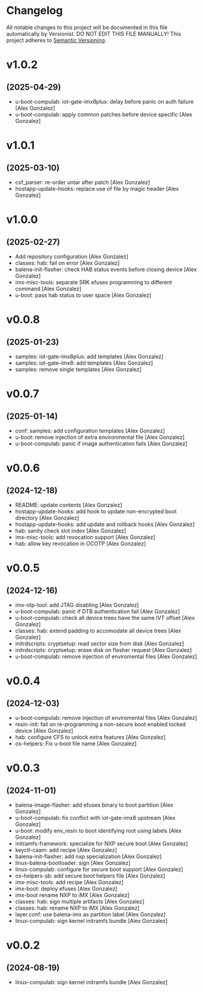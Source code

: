 # Changelog

All notable changes to this project will be documented in this file
automatically by Versionist. DO NOT EDIT THIS FILE MANUALLY!
This project adheres to [Semantic Versioning](http://semver.org/).

# v1.0.2
## (2025-04-29)

* u-boot-compulab: iot-gate-imx8plus: delay before panic on auth failure [Alex Gonzalez]
* u-boot-compulab: apply common patches before device specific [Alex Gonzalez]

# v1.0.1
## (2025-03-10)

* csf_parser: re-order untar after patch [Alex Gonzalez]
* hostapp-update-hooks: replace use of file by magic header [Alex Gonzalez]

# v1.0.0
## (2025-02-27)

* Add repository configuration [Alex Gonzalez]
* classes: hab: fail on error [Alex Gonzalez]
* balena-init-flasher: check HAB status events before closing device [Alex Gonzalez]
* imx-misc-tools: separate SRK efuses programming to different command [Alex Gonzalez]
* u-boot: pass hab status to user space [Alex Gonzalez]

# v0.0.8
## (2025-01-23)

* samples: iot-gate-imx8plus: add templates [Alex Gonzalez]
* samples: iot-gate-imx8: add templates [Alex Gonzalez]
* samples: remove single templates [Alex Gonzalez]

# v0.0.7
## (2025-01-14)

* conf: samples: add configuration templates [Alex Gonzalez]
* u-boot: remove injection of extra environmental file [Alex Gonzalez]
* u-boot-compulab: panic if image authentication fails [Alex Gonzalez]

# v0.0.6
## (2024-12-18)

* README: update contents [Alex Gonzalez]
* hostapp-update-hooks: add hook to update non-encrypted boot directory [Alex Gonzalez]
* hostapp-update-hooks: add update and rollback hooks [Alex Gonzalez]
* hab: sanity check slot index [Alex Gonzalez]
* imx-misc-tools: add revocation support [Alex Gonzalez]
* hab: allow key revocation in OCOTP [Alex Gonzalez]

# v0.0.5
## (2024-12-16)

* imx-otp-tool: add JTAG disabling [Alex Gonzalez]
* u-boot-compulab: panic if DTB authentication fail [Alex Gonzalez]
* u-boot-compulab: check all device trees have the same IVT offset [Alex Gonzalez]
* classes: hab: extend padding to accomodate all device trees [Alex Gonzalez]
* initrdscripts: cryptsetup: read sector size from disk [Alex Gonzalez]
* initrdscripts: cryptsetup: erase disk on flasher request [Alex Gonzalez]
* u-boot-compulab: remove injection of enviromental files [Alex Gonzalez]

# v0.0.4
## (2024-12-03)

* u-boot-compulab: remove injection of enviromental files [Alex Gonzalez]
* resin-init: fail on re-programming a non-secure boot enabled locked device [Alex Gonzalez]
* hab: configure CFS to unlock extra features [Alex Gonzalez]
* os-helpers: Fix u-boot file name [Alex Gonzalez]

# v0.0.3
## (2024-11-01)

* balena-image-flasher: add efuses binary to boot partition [Alex Gonzalez]
* u-boot-compulab: fix conflict with iot-gate-imx8 upstream [Alex Gonzalez]
* u-boot: modify env_resin to boot identifying root using labels [Alex Gonzalez]
* initramfs-framework: specialize for NXP secure boot [Alex Gonzalez]
* keyctl-caam: add recipe [Alex Gonzalez]
* balena-init-flasher: add nxp specialization [Alex Gonzalez]
* linux-balena-bootloader: sign [Alex Gonzalez]
* linux-compulab: configure for secure boot support [Alex Gonzalez]
* os-helpers-sb: add secure boot helpers file [Alex Gonzalez]
* imx-misc-tools: add recipe [Alex Gonzalez]
* imx-boot: deploy efuses [Alex Gonzalez]
* imx-boot rename NXP to iMX [Alex Gonzalez]
* classes: hab: sign multiple artifacts [Alex Gonzalez]
* classes: hab: rename NXP to iMX [Alex Gonzalez]
* layer.conf: use balena-imx as partition label [Alex Gonzalez]
* linux-compulab: sign kernel initramfs bundle [Alex Gonzalez]

# v0.0.2
## (2024-08-19)

* linux-compulab: sign kernel initramfs bundle [Alex Gonzalez]
